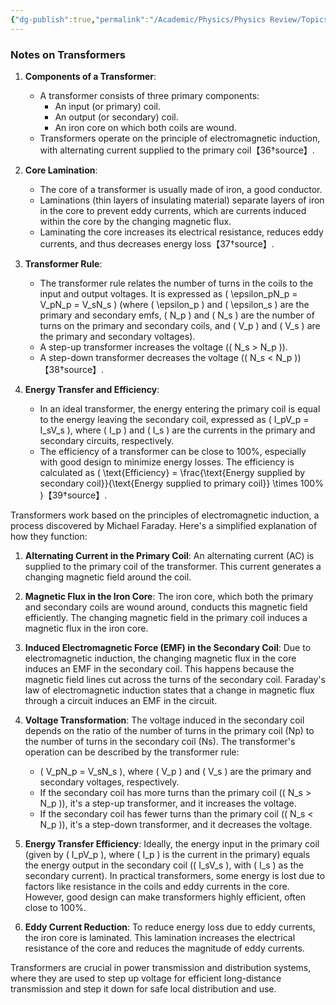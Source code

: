 ```yaml
---
{"dg-publish":true,"permalink":"/Academic/Physics/Physics Review/Topics/A.C. Current/"}
---
```


### Notes on Transformers

1. **Components of a Transformer**:
   - A transformer consists of three primary components:
     - An input (or primary) coil.
     - An output (or secondary) coil.
     - An iron core on which both coils are wound.
   - Transformers operate on the principle of electromagnetic induction, with alternating current supplied to the primary coil【36†source】.

2. **Core Lamination**:
   - The core of a transformer is usually made of iron, a good conductor.
   - Laminations (thin layers of insulating material) separate layers of iron in the core to prevent eddy currents, which are currents induced within the core by the changing magnetic flux.
   - Laminating the core increases its electrical resistance, reduces eddy currents, and thus decreases energy loss【37†source】.

3. **Transformer Rule**:
   - The transformer rule relates the number of turns in the coils to the input and output voltages. It is expressed as \( \epsilon_pN_p = V_pN_p = V_sN_s \) (where \( \epsilon_p \) and \( \epsilon_s \) are the primary and secondary emfs, \( N_p \) and \( N_s \) are the number of turns on the primary and secondary coils, and \( V_p \) and \( V_s \) are the primary and secondary voltages).
   - A step-up transformer increases the voltage (\( N_s > N_p \)).
   - A step-down transformer decreases the voltage (\( N_s < N_p \))【38†source】.

4. **Energy Transfer and Efficiency**:
   - In an ideal transformer, the energy entering the primary coil is equal to the energy leaving the secondary coil, expressed as \( I_pV_p = I_sV_s \), where \( I_p \) and \( I_s \) are the currents in the primary and secondary circuits, respectively.
   - The efficiency of a transformer can be close to 100%, especially with good design to minimize energy losses. The efficiency is calculated as \( \text{Efficiency} = \frac{\text{Energy supplied by secondary coil}}{\text{Energy supplied to primary coil}} \times 100\% \)【39†source】.

Transformers work based on the principles of electromagnetic induction, a process discovered by Michael Faraday. Here's a simplified explanation of how they function:

1. **Alternating Current in the Primary Coil**: An alternating current (AC) is supplied to the primary coil of the transformer. This current generates a changing magnetic field around the coil.

2. **Magnetic Flux in the Iron Core**: The iron core, which both the primary and secondary coils are wound around, conducts this magnetic field efficiently. The changing magnetic field in the primary coil induces a magnetic flux in the iron core.

3. **Induced Electromagnetic Force (EMF) in the Secondary Coil**: Due to electromagnetic induction, the changing magnetic flux in the core induces an EMF in the secondary coil. This happens because the magnetic field lines cut across the turns of the secondary coil. Faraday's law of electromagnetic induction states that a change in magnetic flux through a circuit induces an EMF in the circuit.

4. **Voltage Transformation**: The voltage induced in the secondary coil depends on the ratio of the number of turns in the primary coil (Np) to the number of turns in the secondary coil (Ns). The transformer's operation can be described by the transformer rule: 
   - \( V_pN_p = V_sN_s \), where \( V_p \) and \( V_s \) are the primary and secondary voltages, respectively. 
   - If the secondary coil has more turns than the primary coil (\( N_s > N_p \)), it's a step-up transformer, and it increases the voltage.
   - If the secondary coil has fewer turns than the primary coil (\( N_s < N_p \)), it's a step-down transformer, and it decreases the voltage.

5. **Energy Transfer Efficiency**: Ideally, the energy input in the primary coil (given by \( I_pV_p \), where \( I_p \) is the current in the primary) equals the energy output in the secondary coil (\( I_sV_s \), with \( I_s \) as the secondary current). In practical transformers, some energy is lost due to factors like resistance in the coils and eddy currents in the core. However, good design can make transformers highly efficient, often close to 100%.

6. **Eddy Current Reduction**: To reduce energy loss due to eddy currents, the iron core is laminated. This lamination increases the electrical resistance of the core and reduces the magnitude of eddy currents.

Transformers are crucial in power transmission and distribution systems, where they are used to step up voltage for efficient long-distance transmission and step it down for safe local distribution and use.